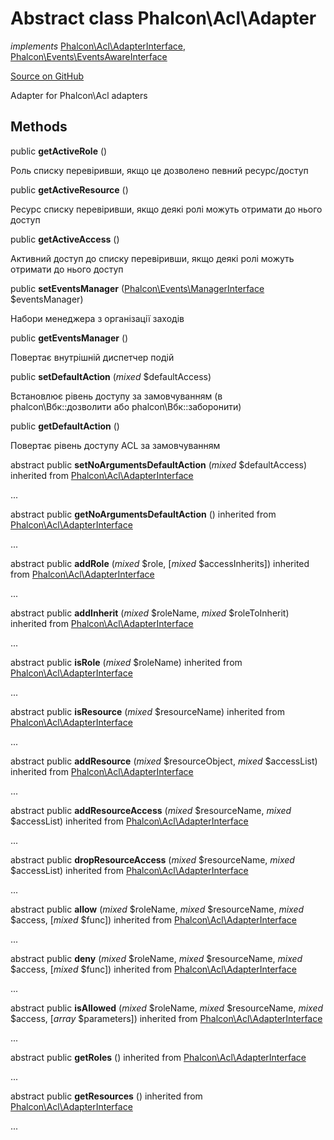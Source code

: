 # Abstract class **Phalcon\\Acl\\Adapter**

*implements* [Phalcon\Acl\AdapterInterface](/en/3.1.2/api/Phalcon_Acl_AdapterInterface), [Phalcon\Events\EventsAwareInterface](/en/3.1.2/api/Phalcon_Events_EventsAwareInterface)

<a href="https://github.com/phalcon/cphalcon/blob/master/phalcon/acl/adapter.zep" class="btn btn-default btn-sm">Source on GitHub</a>

Adapter for Phalcon\\Acl adapters

## Methods

public **getActiveRole** ()

Роль списку перевіривши, якщо це дозволено певний ресурс/доступ

public **getActiveResource** ()

Ресурс списку перевіривши, якщо деякі ролі можуть отримати до нього доступ

public **getActiveAccess** ()

Активний доступ до списку перевіривши, якщо деякі ролі можуть отримати до нього доступ

public **setEventsManager** ([Phalcon\Events\ManagerInterface](/en/3.1.2/api/Phalcon_Events_ManagerInterface) $eventsManager)

Набори менеджера з організації заходів

public **getEventsManager** ()

Повертає внутрішній диспетчер подій

public **setDefaultAction** (*mixed* $defaultAccess)

Встановлює рівень доступу за замовчуванням (в phalcon\\Вбк::дозволити або phalcon\\Вбк::заборонити)

public **getDefaultAction** ()

Повертає рівень доступу ACL за замовчуванням

abstract public **setNoArgumentsDefaultAction** (*mixed* $defaultAccess) inherited from [Phalcon\Acl\AdapterInterface](/en/3.1.2/api/Phalcon_Acl_AdapterInterface)

...

abstract public **getNoArgumentsDefaultAction** () inherited from [Phalcon\Acl\AdapterInterface](/en/3.1.2/api/Phalcon_Acl_AdapterInterface)

...

abstract public **addRole** (*mixed* $role, [*mixed* $accessInherits]) inherited from [Phalcon\Acl\AdapterInterface](/en/3.1.2/api/Phalcon_Acl_AdapterInterface)

...

abstract public **addInherit** (*mixed* $roleName, *mixed* $roleToInherit) inherited from [Phalcon\Acl\AdapterInterface](/en/3.1.2/api/Phalcon_Acl_AdapterInterface)

...

abstract public **isRole** (*mixed* $roleName) inherited from [Phalcon\Acl\AdapterInterface](/en/3.1.2/api/Phalcon_Acl_AdapterInterface)

...

abstract public **isResource** (*mixed* $resourceName) inherited from [Phalcon\Acl\AdapterInterface](/en/3.1.2/api/Phalcon_Acl_AdapterInterface)

...

abstract public **addResource** (*mixed* $resourceObject, *mixed* $accessList) inherited from [Phalcon\Acl\AdapterInterface](/en/3.1.2/api/Phalcon_Acl_AdapterInterface)

...

abstract public **addResourceAccess** (*mixed* $resourceName, *mixed* $accessList) inherited from [Phalcon\Acl\AdapterInterface](/en/3.1.2/api/Phalcon_Acl_AdapterInterface)

...

abstract public **dropResourceAccess** (*mixed* $resourceName, *mixed* $accessList) inherited from [Phalcon\Acl\AdapterInterface](/en/3.1.2/api/Phalcon_Acl_AdapterInterface)

...

abstract public **allow** (*mixed* $roleName, *mixed* $resourceName, *mixed* $access, [*mixed* $func]) inherited from [Phalcon\Acl\AdapterInterface](/en/3.1.2/api/Phalcon_Acl_AdapterInterface)

...

abstract public **deny** (*mixed* $roleName, *mixed* $resourceName, *mixed* $access, [*mixed* $func]) inherited from [Phalcon\Acl\AdapterInterface](/en/3.1.2/api/Phalcon_Acl_AdapterInterface)

...

abstract public **isAllowed** (*mixed* $roleName, *mixed* $resourceName, *mixed* $access, [*array* $parameters]) inherited from [Phalcon\Acl\AdapterInterface](/en/3.1.2/api/Phalcon_Acl_AdapterInterface)

...

abstract public **getRoles** () inherited from [Phalcon\Acl\AdapterInterface](/en/3.1.2/api/Phalcon_Acl_AdapterInterface)

...

abstract public **getResources** () inherited from [Phalcon\Acl\AdapterInterface](/en/3.1.2/api/Phalcon_Acl_AdapterInterface)

...